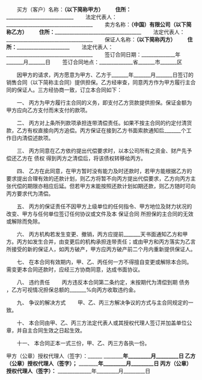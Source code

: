 
 


　　买方（客户）名称：______________（以下简称甲方）
　　住所：__________________________________________
　　法定代表人：____________________________________
　　卖方名称：______（中国）有限公司（以下简称乙方）
　　住所：__________________________________________
　　法定代表人：____________________________________
　　保证人名称：____________________（以下简称丙方）
　　住所：__________________________________________
　　法定代表人：____________________________________
　　签订合同日期：______________年_______月_______日
　　签订合同地点：______________省_______市_______区


　　因甲方的请求，丙方愿意为甲方、乙方于_______年_______月_______日签订的销售合同（以下简称主合同）提供担保。乙方经审查，同意丙方作为甲方履行主合同的保证人。三方经协商一致，订立本合同如下：


　　一、 丙方为甲方履行主合同的义务，即支付乙方货款提供担保。保证金额为甲方应向乙方支付而末支付的款项。


　　二、 丙方对上条所列款项承担连带清偿责任。如果不按主合同的约定付清货款，乙方有权直接向丙方追偿。丙方保证在接到乙方书面索款通知后_______个工作日内清偿述款项。


　　三、 丙方同意在乙方依约提出代偿要求时，以本公司所有之资金、财产先予偿还乙方在
债权
得到丙方之清偿后，将该债权转移给丙方。


　　四、 乙方在此同意，在甲方暂时没有能力及时还款时，若甲方能根据乙方的要求提出合理有效的还款计划，则乙方将暂不向丙方提出代偿要求，乙方向丙方主张代偿的期限亦相应后延。但若甲方末能按照还款计划如期还款，则乙方随时可向丙方要求代为清偿。


　　五、 丙方的保证责任不因甲方上级单位的任何指令、甲方地位及财力状况的改变、甲方与任何单位签订任何协议或文件及本
保证合同
所担保的主合同的无效或解除而免除。


　　六、 丙方机构若发生变更、撤销，丙方应提前_______天书面通知乙方和甲方。丙方如发生合并，由变更后的机构承担连带责任；或由甲方和丙方落实为乙言所接受的新的保证人，如丙方破产，甲方应丙方破产前二个月内重新提供保证人。


　　七、 在本合同有效期内，甲、乙、丙任何一方不得擅自变更或解除本合同。需变更本合同还款时，应经三方协商同意，达成书面协议。


　　八、 违约责任
　　丙方违反本合同第二条约定，末按期代为清偿到期
债务
，乙方可视情况担保总额的_______%向丙方收取违约金。


　　九、 争议的解决方式
　　甲、乙、丙三方解决争议的方式与主合同规定的一致。


　　十、 本合同由甲、乙、丙三方法定代表人或其授权代理人签订并加盖单位公章，并自主合同生效之日起生效。


　　十一、 本合同正本一式三份，甲、乙、丙三方各执一份。



甲方（公章）授权代理人（签字）：______
______________年_________月_________日
乙方（公章）授权代理人（签字）；______
______________年_________月_________日
丙方（公章）授权代理人（签字）：______
______________年_________月_________日
 


 

 
 
 
 
 
  


  
 

  


  


  
 
 
 
 

